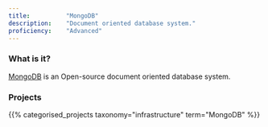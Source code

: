 ```yaml
---
title: 			"MongoDB"
description: 	"Document oriented database system."
proficiency:	"Advanced"
---
```


### What is it?
[MongoDB](https://www.mongodb.com/) is an Open-source document oriented database system.

### Projects
{{% categorised_projects taxonomy="infrastructure" term="MongoDB" %}}